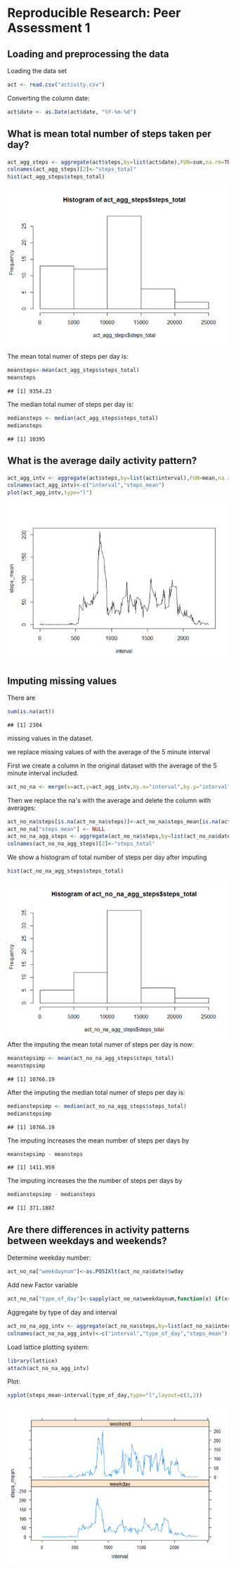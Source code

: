 # Reproducible Research: Peer Assessment 1


## Loading and preprocessing the data

Loading the data set

```r
act <- read.csv("activity.csv")
```
Converting the column date:

```r
act$date <- as.Date(act$date, "%Y-%m-%d")
```
## What is mean total number of steps taken per day?


```r
act_agg_steps <- aggregate(act$steps,by=list(act$date),FUN=sum,na.rm=TRUE)
colnames(act_agg_steps)[2]<-"steps_total"
hist(act_agg_steps$steps_total)
```

![](PA1_template_files/figure-html/unnamed-chunk-3-1.png) 

The mean total numer of steps per day is:

```r
meansteps<-mean(act_agg_steps$steps_total)
meansteps
```

```
## [1] 9354.23
```
The median total numer of steps per day is:

```r
mediansteps <- median(act_agg_steps$steps_total)
mediansteps
```

```
## [1] 10395
```
## What is the average daily activity pattern?


```r
act_agg_intv <- aggregate(act$steps,by=list(act$interval),FUN=mean,na.rm=TRUE)
colnames(act_agg_intv)<-c("interval","steps_mean")
plot(act_agg_intv,type="l")
```

![](PA1_template_files/figure-html/unnamed-chunk-6-1.png) 


## Imputing missing values

There are 

```r
sum(is.na(act))
```

```
## [1] 2304
```
missing values in the dataset.

we replace missing values of with the average of the 5 minute interval

First we create a column in the original dataset with the average of the 5 minute interval included.


```r
act_no_na <- merge(x=act,y=act_agg_intv,by.x="interval",by.y="interval",all.x=TRUE)
```

Then we replace the na's with the average and delete the column with averages:


```r
act_no_na$steps[is.na(act_no_na$steps)]<-act_no_na$steps_mean[is.na(act_no_na$steps)]
act_no_na["steps_mean"] <- NULL
act_no_na_agg_steps <- aggregate(act_no_na$steps,by=list(act_no_na$date),FUN=sum,na.rm=TRUE)
colnames(act_no_na_agg_steps)[2]<-"steps_total"
```

We show a histogram of total number of steps per day after imputing


```r
hist(act_no_na_agg_steps$steps_total)
```

![](PA1_template_files/figure-html/unnamed-chunk-10-1.png) 
After the imputing the mean total numer of steps per day is now:

```r
meanstepsimp <- mean(act_no_na_agg_steps$steps_total)
meanstepsimp
```

```
## [1] 10766.19
```
After the imputing the median total numer of steps per day is:

```r
medianstepsimp <- median(act_no_na_agg_steps$steps_total)
medianstepsimp
```

```
## [1] 10766.19
```

The imputing increases the mean number of steps per days by

```r
meanstepsimp - meansteps
```

```
## [1] 1411.959
```
The imputing increases the the number of steps per days by

```r
medianstepsimp - mediansteps
```

```
## [1] 371.1887
```

## Are there differences in activity patterns between weekdays and weekends?

Determine weekday number: 

```r
act_no_na["weekdaynum"]<-as.POSIXlt(act_no_na$date)$wday
```

Add new Factor variable

```r
act_no_na["type_of_day"]<-sapply(act_no_na$weekdaynum,function(x) if(x<6){"weekday"} else{"weekend"} )
```

Aggregate by type of day and interval


```r
act_no_na_agg_intv <- aggregate(act_no_na$steps,by=list(act_no_na$interval,act_no_na$type_of_day),FUN=mean,na.rm=TRUE)
colnames(act_no_na_agg_intv)<-c("interval","type_of_day","steps_mean")
```


Load lattice plotting system:


```r
library(lattice)
attach(act_no_na_agg_intv)
```

Plot:

```r
xyplot(steps_mean~interval|type_of_day,type="l",layout=c(1,2))
```

![](PA1_template_files/figure-html/unnamed-chunk-19-1.png) 
